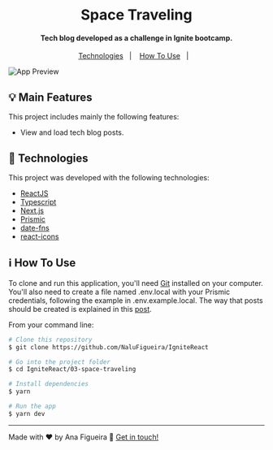 <h1 align="center">
    Space Traveling
</h1>

<h4 align="center">
    Tech blog developed as a challenge in Ignite bootcamp.
</h4>

<p align="center">
  <a href="#rocket-technologies">Technologies</a>&nbsp;&nbsp;&nbsp;|&nbsp;&nbsp;&nbsp;
  <a href="#information_source-how-to-use">How To Use</a>&nbsp;&nbsp;&nbsp;|&nbsp;&nbsp;&nbsp;
</p>

![App Preview](https://github.com/NaluFigueira/IgniteReact/tree/main/03-space-traveling/SpaceTravelingPreview.gif)

## :bulb: Main Features

This project includes mainly the following features:

- View and load tech blog posts.

## :rocket: Technologies

This project was developed with the following technologies:

- [ReactJS](https://reactjs.org/)
- [Typescript](https://www.typescriptlang.org/)
- [Next.js](https://nextjs.org/)
- [Prismic](https://prismic.io/)
- [date-fns](https://date-fns.org/)
- [react-icons](https://react-icons.github.io/react-icons/)

## :information_source: How To Use

To clone and run this application, you'll need [Git](https://git-scm.com) installed on your computer.
You'll also need to create a file named .env.local with your Prismic credentials, following the example in .env.example.local.
The way that posts should be created is explained in this [post](https://www.notion.so/Desafio-01-Criando-um-projeto-do-zero-b1a3645d286b4eec93f5f1f5476d0ff7#f879e693cb064fc19bbee551b19915ae).

From your command line:

```bash
# Clone this repository
$ git clone https://github.com/NaluFigueira/IgniteReact

# Go into the project folder
$ cd IgniteReact/03-space-traveling

# Install dependencies
$ yarn

# Run the app
$ yarn dev
```

---

Made with ♥ by Ana Figueira :wave: [Get in touch!](https://www.linkedin.com/in/ana-lu%C3%ADsa-chaves-figueira-38792218a/)
